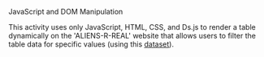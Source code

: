 JavaScript and DOM Manipulation

This activity uses only JavaScript, HTML, CSS, and Ds.js to render a table dynamically on the 'ALIENS-R-REAL' website that allows users to filter the table data for specific values (using this [dataset](StarterCode/static/js/data.js)).